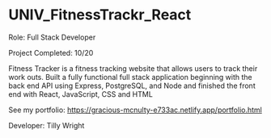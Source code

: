 # UNIV_FitnessTrackr_React
	
Role: Full Stack Developer

Project Completed: 10/20

Fitness Tracker is a fitness tracking website that allows users to track their work outs. 
Built a fully functional full stack application beginning with the back end API using Express, PostgreSQL, and Node and finished the front end with React, JavaScript, CSS and HTML

See my portfolio: https://gracious-mcnulty-e733ac.netlify.app/portfolio.html

Developer: Tilly Wright
